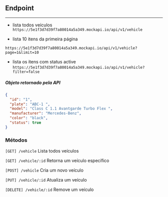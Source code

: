 ## Endpoint
---

- lista todos veículos
`https://5e1f3d7d39f7a80014a5a349.mockapi.io/api/v1/vehicle`

- lista 10 itens da primeira página

`https://5e1f3d7d39f7a80014a5a349.mockapi.io/api/v1/vehicle?page=1&limit=10`

- lista os itens com status active
`https://5e1f3d7d39f7a80014a5a349.mockapi.io/api/v1/vehicle?filter=false`

##### Objeto retornado pela API

```json
{
  "id": "1",
  "plate": "ABC-1 ",
  "model": "Class C 1.1 Avantgarde Turbo Flex ",
  "manufacturer": "Mercedes-Benz",
  "color": "black",
  "status": true
}
``` 

### Métodos

`[GET] /vehicle` Lista todos veículos

`[GET] /vehicle/:id` Retorna um veículo específico

`[POST] /vehicle` Cria um novo veículo

`[PUT] /vehicle/:id` Atualiza um veículo

`[DELETE] /vehicle/:id` Remove um veículo